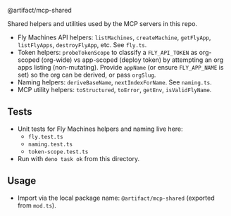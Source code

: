 @artifact/mcp-shared

Shared helpers and utilities used by the MCP servers in this repo.

- Fly Machines API helpers: `listMachines`, `createMachine`, `getFlyApp`,
  `listFlyApps`, `destroyFlyApp`, etc. See `fly.ts`.
- Token helpers: `probeTokenScope` to classify a `FLY_API_TOKEN` as org-scoped
  (org-wide) vs app-scoped (deploy token) by attempting an org apps listing
  (non-mutating). Provide `appName` (or ensure `FLY_APP_NAME` is set) so the org
  can be derived, or pass `orgSlug`.
- Naming helpers: `deriveBaseName`, `nextIndexForName`. See `naming.ts`.
- MCP utility helpers: `toStructured`, `toError`, `getEnv`, `isValidFlyName`.

## Tests

- Unit tests for Fly Machines helpers and naming live here:
  - `fly.test.ts`
  - `naming.test.ts`
  - `token-scope.test.ts`
- Run with `deno task ok` from this directory.

## Usage

- Import via the local package name: `@artifact/mcp-shared` (exported from
  `mod.ts`).
